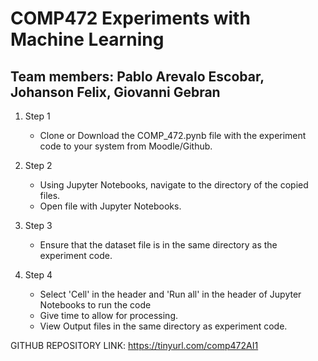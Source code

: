 # COMP472 Experiments with Machine Learning 

## Team members: Pablo Arevalo Escobar, Johanson Felix, Giovanni Gebran

1.  Step 1 
     * Clone or Download the COMP_472.pynb file with the experiment code to your system from Moodle/Github.
     
2.  Step 2
     * Using Jupyter Notebooks, navigate to the directory of the copied files.
     * Open file with Jupyter Notebooks.
     
3.  Step 3
     * Ensure that the dataset file is in the same directory as the experiment code.
     
4.  Step 4
     * Select 'Cell' in the header  and 'Run all' in the header of Jupyter Notebooks to run the code
     * Give time to allow for processing.
     * View Output files in the same directory as experiment code.


GITHUB REPOSITORY LINK: https://tinyurl.com/comp472AI1

